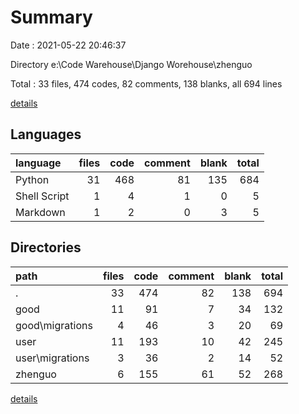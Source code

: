 # Summary

Date : 2021-05-22 20:46:37

Directory e:\Code Warehouse\Django Worehouse\zhenguo

Total : 33 files,  474 codes, 82 comments, 138 blanks, all 694 lines

[details](details.md)

## Languages
| language | files | code | comment | blank | total |
| :--- | ---: | ---: | ---: | ---: | ---: |
| Python | 31 | 468 | 81 | 135 | 684 |
| Shell Script | 1 | 4 | 1 | 0 | 5 |
| Markdown | 1 | 2 | 0 | 3 | 5 |

## Directories
| path | files | code | comment | blank | total |
| :--- | ---: | ---: | ---: | ---: | ---: |
| . | 33 | 474 | 82 | 138 | 694 |
| good | 11 | 91 | 7 | 34 | 132 |
| good\migrations | 4 | 46 | 3 | 20 | 69 |
| user | 11 | 193 | 10 | 42 | 245 |
| user\migrations | 3 | 36 | 2 | 14 | 52 |
| zhenguo | 6 | 155 | 61 | 52 | 268 |

[details](details.md)